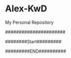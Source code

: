 # Alex-KwD
My Personal Repository

######################

########Start#########

#########END##########
